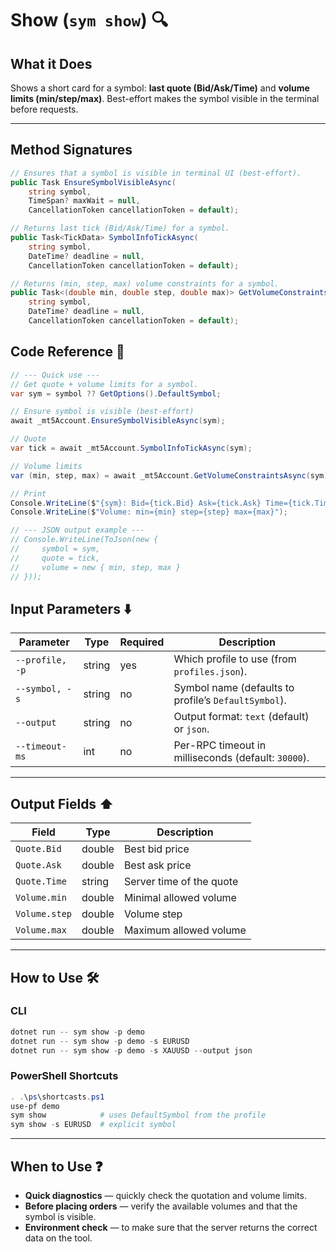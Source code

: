 # Show (`sym show`) 🔍

## What it Does

Shows a short card for a symbol: **last quote (Bid/Ask/Time)** and **volume limits (min/step/max)**.
Best-effort makes the symbol visible in the terminal before requests.

---

## Method Signatures

```csharp
// Ensures that a symbol is visible in terminal UI (best-effort).
public Task EnsureSymbolVisibleAsync(
    string symbol,
    TimeSpan? maxWait = null,
    CancellationToken cancellationToken = default);

// Returns last tick (Bid/Ask/Time) for a symbol.
public Task<TickData> SymbolInfoTickAsync(
    string symbol,
    DateTime? deadline = null,
    CancellationToken cancellationToken = default);

// Returns (min, step, max) volume constraints for a symbol.
public Task<(double min, double step, double max)> GetVolumeConstraintsAsync(
    string symbol,
    DateTime? deadline = null,
    CancellationToken cancellationToken = default);
```

## Code Reference 🧩

```csharp
// --- Quick use ---
// Get quote + volume limits for a symbol.
var sym = symbol ?? GetOptions().DefaultSymbol;

// Ensure symbol is visible (best-effort)
await _mt5Account.EnsureSymbolVisibleAsync(sym);

// Quote
var tick = await _mt5Account.SymbolInfoTickAsync(sym);

// Volume limits
var (min, step, max) = await _mt5Account.GetVolumeConstraintsAsync(sym);

// Print
Console.WriteLine($"{sym}: Bid={tick.Bid} Ask={tick.Ask} Time={tick.Time}");
Console.WriteLine($"Volume: min={min} step={step} max={max}");

// --- JSON output example ---
// Console.WriteLine(ToJson(new {
//     symbol = sym,
//     quote = tick,
//     volume = new { min, step, max }
// }));
```

## Input Parameters ⬇️

| Parameter       | Type   | Required | Description                                          |
| --------------- | ------ | -------- | ---------------------------------------------------- |
| `--profile, -p` | string | yes      | Which profile to use (from `profiles.json`).         |
| `--symbol, -s`  | string | no       | Symbol name (defaults to profile’s `DefaultSymbol`). |
| `--output`      | string | no       | Output format: `text` (default) or `json`.           |
| `--timeout-ms`  | int    | no       | Per-RPC timeout in milliseconds (default: `30000`).  |

---

## Output Fields ⬆️

| Field         | Type   | Description              |
| ------------- | ------ | ------------------------ |
| `Quote.Bid`   | double | Best bid price           |
| `Quote.Ask`   | double | Best ask price           |
| `Quote.Time`  | string | Server time of the quote |
| `Volume.min`  | double | Minimal allowed volume   |
| `Volume.step` | double | Volume step              |
| `Volume.max`  | double | Maximum allowed volume   |

---

## How to Use 🛠️

### CLI

```powershell
dotnet run -- sym show -p demo
dotnet run -- sym show -p demo -s EURUSD
dotnet run -- sym show -p demo -s XAUUSD --output json
```

### PowerShell Shortcuts

```powershell
. .\ps\shortcasts.ps1
use-pf demo
sym show            # uses DefaultSymbol from the profile
sym show -s EURUSD  # explicit symbol
```
---

## When to Use ❓

* **Quick diagnostics** — quickly check the quotation and volume limits.
* **Before placing orders** — verify the available volumes and that the symbol is visible.
* **Environment check** — to make sure that the server returns the correct data on the tool.

